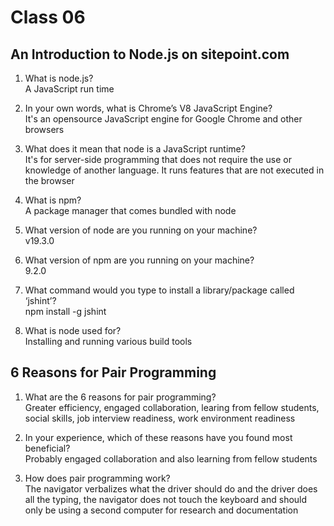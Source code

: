 # Class 06

## An Introduction to Node.js on sitepoint.com

1. What is node.js?  
A JavaScript run time

2. In your own words, what is Chrome’s V8 JavaScript Engine?  
It's an opensource JavaScript engine for Google Chrome and other browsers

3. What does it mean that node is a JavaScript runtime?  
It's for server-side programming that does not require the use or knowledge of another language. It runs features that are not executed in the browser

4. What is npm?  
A package manager that comes bundled with node

5. What version of node are you running on your machine?  
v19.3.0

6. What version of npm are you running on your machine?  
9.2.0

7. What command would you type to install a library/package called ‘jshint’?  
npm install -g jshint

8. What is node used for?  
Installing and running various build tools

## 6 Reasons for Pair Programming

1. What are the 6 reasons for pair programming?  
Greater efficiency, engaged collaboration, learing from fellow students, social skills, job interview readiness, work environment readiness  

2. In your experience, which of these reasons have you found most beneficial?  
Probably engaged collaboration and also learning from fellow students  

3. How does pair programming work?  
The navigator verbalizes what the driver should do and the driver does all the typing, the navigator does not touch the keyboard and should only be using a second computer for research and documentation
